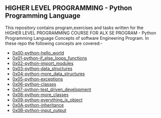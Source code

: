 ## HIGHER LEVEL PROGRAMMING - Python Programming Language
This repository contains program,exercises and tasks written for the HIGHER LEVEL PROGRAMMING COURSE FOR ALX SE PROGRAM - Python Programming Language Concepts of software Engineering Program.
In these repo the following concepts are covered:-
- [0x00-python-hello_world](https://github.com/henicodes/alx-higher_level_programming/tree/master/0x00-python-hello_world)
- [0x01-python-if_else_loops_functions](https://github.com/henicodes/alx-higher_level_programming/tree/master/0x01-python-if_else_loops_functions)
- [0x02-python-import_modules](https://github.com/henicodes/alx-higher_level_programming/tree/master/0x02-python-import_modules)
- [0x03-python-data_structures](https://github.com/henicodes/alx-higher_level_programming/tree/master/0x03-python-data_structures)
- [0x04-python-more_data_structures](https://github.com/henicodes/alx-higher_level_programming/tree/master/0x04-python-more_data_structures)
- [0x05-python-exceptions](https://github.com/henicodes/alx-higher_level_programming/tree/master/0x06-python-classes)
- [0x06-python-classes](https://github.com/henicodes/alx-higher_level_programming/tree/master/0x06-python-classes)
- [0x07-python-test_driven_development](https://github.com/henicodes/alx-higher_level_programming/tree/master/0x07-python-test_driven_development)
- [0x08-python-more_classes](https://github.com/henicodes/alx-higher_level_programming/tree/master/0x08-python-more_classes)
- [0x09-python-everything_is_object](https://github.com/henicodes/alx-higher_level_programming/tree/master/0x09-python-everything_is_object)
- [0x0A-python-inheritance](https://github.com/henicodes/alx-higher_level_programming/tree/master/0x0A-python-inheritance)
- [0x0B-python-input_output](https://github.com/henicodes/alx-higher_level_programming/tree/master/0x0B-python-input_output)
